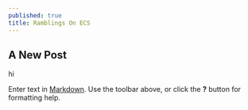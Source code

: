 ```yaml
---
published: true
title: Ramblings On ECS
---
```



## A New Post

hi

Enter text in [Markdown](http://daringfireball.net/projects/markdown/). Use the toolbar above, or click the **?** button for formatting help.
